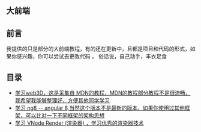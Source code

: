 ## 大前端

## 前言

我提供的只是部分的大前端教程，有的还在更新中，且都是项目和代码的形式，如果你感兴趣，你可以尝试去更改代码
。
俗话说，自己动手，丰衣足食

## 目录

- [学习web3D，这是采集自 MDN的教程，MDN的教程部分教程不是很流畅，我希望我能够整理好，方便其他同学学习](https://github.com/xiaomiwujiecao/learnOpenGLES)
- [学习 ng8 -- angular 8,当然这个版本不是最新的版本，如果你使用过其他框架，可以比对一下不同框架的架构思想](https://github.com/xiaomiwujiecao/learn-ng8)
- [学习 VNode Render (渲染器) ，学习优秀的渲染器技术 ](https://github.com/xiaomiwujiecao/VNodePractise)